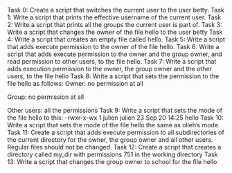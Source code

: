 Task 0: Create a script that switches the current user to the user betty.
Task 1: Write a script that prints the effective username of the current user.
Task 2: Write a script that prints all the groups the current user is part of.
Task 3: Write a script that changes the owner of the file hello to the user betty
Task 4: Write a script that creates an empty file called hello.
Task 5: Write a script that adds execute permission to the owner of the file hello.
Task 6: Write a script that adds execute permission to the owner and the group owner, and read permission to other users, to the file hello.
Task 7: Write a script that adds execution permission to the owner, the group owner and the other users, to the file hello
Task 8: Write a script that sets the permission to the file hello as follows:
Owner: no permission at all

Group: no permission at all

Other users: all the permissions
Task 9: Write a script that sets the mode of the file hello to this:
-rwxr-x-wx 1 julien julien 23 Sep 20 14:25 hello
Task 10: Write a script that sets the mode of the file hello the same as olleh’s mode.
Task 11: Create a script that adds execute permission to all subdirectories of the current directory for the owner, the group owner and all other users. Regular files should not be changed.
Task 12: Create a script that creates a directory called my_dir with permissions 751 in the working directory
Task 13: Write a script that changes the group owner to school for the file hello
